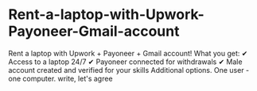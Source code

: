 # Rent-a-laptop-with-Upwork-Payoneer-Gmail-account
Rent a laptop with Upwork + Payoneer + Gmail account! What you get:  ✔ Access to a laptop 24/7  ✔ Payoneer connected for withdrawals  ✔ Male account created and verified for your skills  Additional options. One user - one computer. write, let's agree
